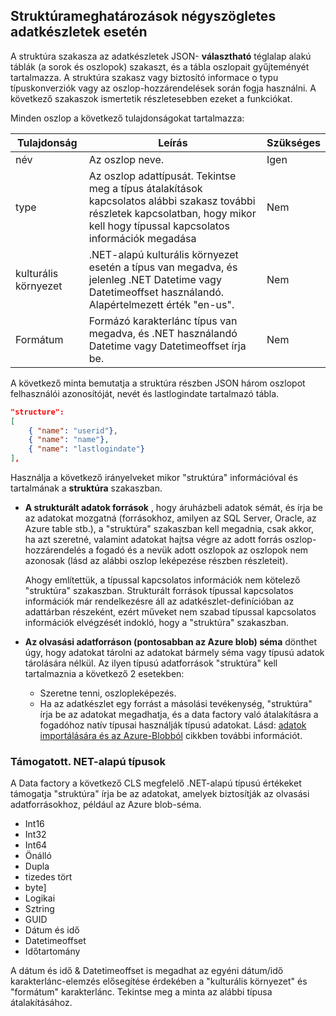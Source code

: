 ## <a name="specifying-structure-definition-for-rectangular-datasets"></a>Struktúrameghatározások négyszögletes adatkészletek esetén
A struktúra szakasza az adatkészletek JSON- **választható** téglalap alakú táblák (a sorok és oszlopok) szakaszt, és a tábla oszlopait gyűjteményét tartalmazza. A struktúra szakasz vagy biztosító informace o typu típuskonverziók vagy az oszlop-hozzárendelések során fogja használni. A következő szakaszok ismertetik részletesebben ezeket a funkciókat. 

Minden oszlop a következő tulajdonságokat tartalmazza:

| Tulajdonság | Leírás | Szükséges |
| --- | --- | --- |
| név |Az oszlop neve. |Igen |
| type |Az oszlop adattípusát. Tekintse meg a típus átalakítások kapcsolatos alábbi szakasz további részletek kapcsolatban, hogy mikor kell hogy típussal kapcsolatos információk megadása |Nem |
| kulturális környezet |.NET-alapú kulturális környezet esetén a típus van megadva, és jelenleg .NET Datetime vagy Datetimeoffset használandó. Alapértelmezett érték "en-us". |Nem |
| Formátum |Formázó karakterlánc típus van megadva, és .NET használandó Datetime vagy Datetimeoffset írja be. |Nem |

A következő minta bemutatja a struktúra részben JSON három oszlopot felhasználói azonosítóját, nevét és lastlogindate tartalmazó tábla.

```json
"structure": 
[
    { "name": "userid"},
    { "name": "name"},
    { "name": "lastlogindate"}
],
```

Használja a következő irányelveket mikor "struktúra" információval és tartalmának a **struktúra** szakaszban.

* **A strukturált adatok források** , hogy áruházbeli adatok sémát, és írja be az adatokat mozgatná (forrásokhoz, amilyen az SQL Server, Oracle, az Azure table stb.), a "struktúra" szakaszban kell megadnia, csak akkor, ha azt szeretné, valamint adatokat hajtsa végre az adott forrás oszlop-hozzárendelés a fogadó és a nevük adott oszlopok az oszlopok nem azonosak (lásd az alábbi oszlop leképezése részben részleteit). 
  
    Ahogy említettük, a típussal kapcsolatos információk nem kötelező "struktúra" szakaszban. Strukturált források típussal kapcsolatos információk már rendelkezésre áll az adatkészlet-definícióban az adattárban részeként, ezért műveket nem szabad típussal kapcsolatos információk elvégzését indokló, hogy a "struktúra" szakaszban.
* **Az olvasási adatforráson (pontosabban az Azure blob) séma** dönthet úgy, hogy adatokat tárolni az adatokat bármely séma vagy típusú adatok tárolására nélkül. Az ilyen típusú adatforrások "struktúra" kell tartalmaznia a következő 2 esetekben:
  * Szeretne tenni, oszlopleképezés.
  * Ha az adatkészlet egy forrást a másolási tevékenység, "struktúra" írja be az adatokat megadhatja, és a data factory való átalakításra a fogadóhoz natív típusai használják típusú adatokat. Lásd: [adatok importálására és az Azure-Blobból](../articles/data-factory/v1/data-factory-azure-blob-connector.md) cikkben további információt.

### <a name="supported-net-based-types"></a>Támogatott. NET-alapú típusok
A Data factory a következő CLS megfelelő .NET-alapú típusú értékeket támogatja "struktúra" írja be az adatokat, amelyek biztosítják az olvasási adatforrásokhoz, például az Azure blob-séma.

* Int16
* Int32 
* Int64
* Önálló
* Dupla
* tizedes tört
* byte]
* Logikai
* Sztring 
* GUID
* Dátum és idő
* Datetimeoffset
* Időtartomány 

A dátum és idő & Datetimeoffset is megadhat az egyéni dátum/idő karakterlánc-elemzés elősegítése érdekében a "kulturális környezet" és "formátum" karakterlánc. Tekintse meg a minta az alábbi típusa átalakításához.

